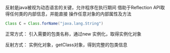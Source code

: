 反射是java被视为动态语言的关键，允许程序在执行期间
借助于Reflection API取得任何类的内部信息，并能直接
操作任意对象的内部属性及方法

```java
Class C = Class.forName("java.lang.String")
```
正常方式：
引入需要的包类名称，通过new 实例化，取得实例化对象


反射方式：
实例化对象，getClass对象，得到完整的包类信息